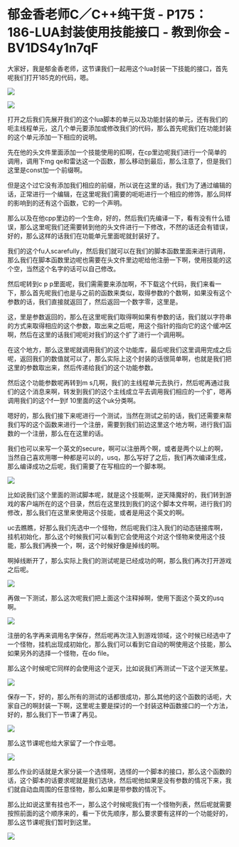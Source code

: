 # 郁金香老师C／C++纯干货 - P175：186-LUA封装使用技能接口 - 教到你会 - BV1DS4y1n7qF

大家好，我是郁金香老师，这节课我们一起用这个lua封装一下技能的接口，首先呢我们打开185克的代码，嗯。



![](img/0c56bb8d8a10bfa18fd193932cb9a5da_1.png)

![](img/0c56bb8d8a10bfa18fd193932cb9a5da_2.png)

打开之后我们先展开我们的这个lua脚本的单元以及功能封装的单元，还有我们的呃主线程单元，这几个单元要添加或修改我们的代码，那么首先呢我们在功能封装的这个单元添加一下相应的说明。

先在他的头文件里面添加一个技能使用的扣啊，在cp里边呢我们进行一个简单的调用，调用下mg qe和雷达这一个函数，那么移动到最后，那么注意了，但是我们这里是const加一个前缀啊。

但是这个过它没有添加我们相应的前缀，所以说在这里的话，我们为了通过编辑的话，正常进行一个编辑，在这里呢我们需要的呃呃进行一个相应的修饰，那么同样的影响到的还有这个函数，它的一个声明。

那么以及在他cpp里边的一个生命，好的，然后我们先编译一下，看有没有什么错误，那么这里呢我们还需要转到他的头文件进行一下修改，不然的话还会有错误，好的，那么这样的话我们在功能单元里面呢就封装好了。

我们的这个fu人scarefully，然后我们就可以在我们的脚本函数里面来进行调用，那么我们在脚本函数里边呢也需要在头文件里边呢给他注册一下啊，使用技能的这个空，当然这个名字的话可以自己修改。

然后呢转到c p p里面呢，我们需需要来添加啊，不下载这个代码，我们来看一下，那么首先呢我们也是与之前的函数来类似，取得参数的个数啊，如果没有这个参数的话，我们直接就返回了，然后返回一个数字零，这里是。

这，里是参数返回的，那么在这里呢我们取得啊如果有参数的话，我们就以字符串的方式来取得相应的这个参数，取出来之后呢，用这个指针的指向它的这个缓冲区啊，然后在这里的话我们呢呃对我们的这个扩了进行一个调用啊。

在这个地方，那么这里呢就调用我们的这个功能库，最后呢我们这里调用完成之后呢，返回我们的数值就可以了，那么实际上这个封装的话很简单啊，也就是我们把这里的参数取出来，然后传递给我们的这个功能参数。

然后这个功能参数呢再转到m s几啊，我们的主线程单元去执行，然后呢再通过我们的这个消息来啊，转发到我们的这个主线成立平去调用我们相应的一个扩，嗯再调用我们的这个f一到f 10里面的这个uk分类啊。

嗯好的，那么我们接下来呢进行一个测试，当然在测试之前的话，我们还需要来帮我们写的这个函数来进行一个注册，需要到我们前边这里这个地方啊，进行我们函数的一个注册，那么在在这里的话。

我们也可以来写一个英文的secure，啊可以注册两个啊，或者是两个以上的啊，当然自己喜欢用哪一种都是可以的，usq，那么写好了之后，我们再次编译生成，那么编译成功之后呢，我们需要了在写相应的一个脚本啊。



![](img/0c56bb8d8a10bfa18fd193932cb9a5da_4.png)

比如说我们这个里面的测试脚本呢，就是这个技能啊，逆天降魔好的，我们转到游戏的客户端所在的这个目录，然后在这里找到我们的这个脚本文件啊，进行我们的修改，那么我们在这里来使用这个技能，或者是用这个英文的啊。

uc去瞧瞧，好那么我们先选中一个怪物，然后呢我们注入我们的动态链接库啊，挂机初始化，那么这个时候我们可以看到它会使用这个对这个怪物来使用这个技能，那么我们再换一个，啊，这个时候好像是掉线的啊。

啊掉线断开了，那么实际上我们的测试呢是已经成功的啊，那么我们再次打开游戏之后呢。

![](img/0c56bb8d8a10bfa18fd193932cb9a5da_6.png)

再做一下测试，那么这次呢我们把上面这个注释掉啊，使用下面这个英文的usq啊。

![](img/0c56bb8d8a10bfa18fd193932cb9a5da_8.png)

注册的名字再来调用名字保存，然后呢再次注入到游戏领域，这个时候已经选中了一个怪物，挂机出现成初始化，那么我们可以看到它自动的啊使用这个技能，那么如果另外的选择一个怪物，在do file。

那么这个时候呢它同样的会使用这个逆天，比如说我们再测试一下这个逆天煞星。

![](img/0c56bb8d8a10bfa18fd193932cb9a5da_10.png)

保存一下，好的，那么所有的测试的话都很成功，那么其他的这个函数的话呃，大家自己的啊封装一下啊，这里呢主要是探讨的一个封装这种函数接口的一个方法，好的，那么我们下一节课了再见。



![](img/0c56bb8d8a10bfa18fd193932cb9a5da_12.png)

那么这节课呢也给大家留了一个作业嗯。

![](img/0c56bb8d8a10bfa18fd193932cb9a5da_14.png)

那么作业的话就是大家分装一个选怪啊，选怪的一个脚本的接口，那么这个函数的话，这个脚本的话要求呢就是我们选块，然后呢他如果是没有参数的情况下来，我们就自动血周围的任意怪物，那么如果是带参数的情况下。

那么比如说这里有挂也不一，那么这个时候呢我们有一个怪物列表，然后呢就需要按照前面的这个顺序来的，看一下优先顺序，那么要求要有这样的一个功能好的，那么这节课呢我们暂时到这里。



![](img/0c56bb8d8a10bfa18fd193932cb9a5da_16.png)